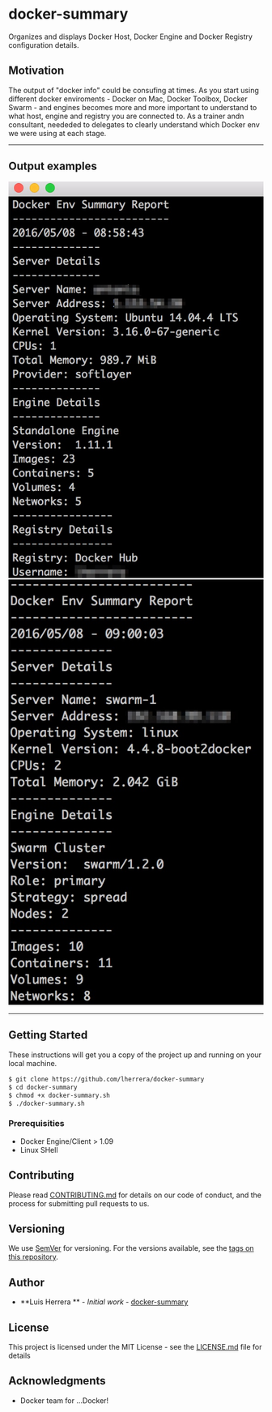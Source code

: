 # docker-summary
Organizes and displays Docker Host, Docker Engine and Docker Registry configuration details. 


## Motivation
The output of "docker info" could be consufing at times. As you start using different docker enviroments - Docker on Mac, Docker Toolbox, Docker Swarm - and engines becomes more and more important to understand to what host, engine and registry you are connected to. As a trainer andn consultant, neededed to delegates to clearly understand which Docker env we were using at each stage.

****

## Output examples
![Docker on Softlayer](https://raw.githubusercontent.com/lherrera/docker-summary/master/images/output-2.jpg)
![Docker Swarm](https://raw.githubusercontent.com/lherrera/docker-summary/master/images/output-3.jpg)

****

## Getting Started
These instructions will get you a copy of the project up and running on your local machine.

```
$ git clone https://github.com/lherrera/docker-summary
$ cd docker-summary
$ chmod +x docker-summary.sh
$ ./docker-summary.sh
```
### Prerequisities
- Docker Engine/Client > 1.09
- Linux SHell 
 
## Contributing
Please read [CONTRIBUTING.md](CONTRIBUTING.md) for details on our code of conduct, and the process for submitting pull requests to us.

## Versioning
We use [SemVer](http://semver.org/) for versioning. For the versions available, see the [tags on this repository](https://github.com/your/project/tags). 

## Author
* **Luis Herrera ** - *Initial work* - [docker-summary](https://github.com/lherrera)

## License
This project is licensed under the MIT License - see the [LICENSE.md](LICENSE.md) file for details

## Acknowledgments
- Docker team for ...Docker!









